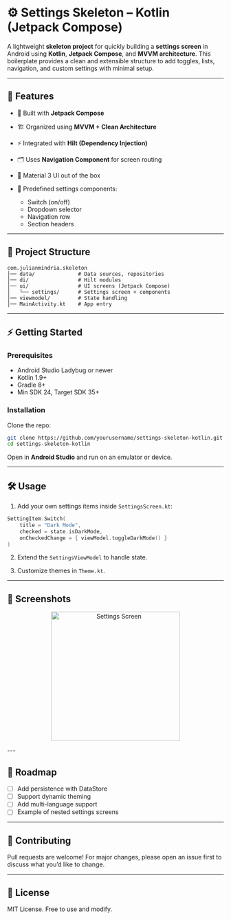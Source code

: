 # ⚙️ Settings Skeleton – Kotlin (Jetpack Compose)

A lightweight **skeleton project** for quickly building a **settings screen** in Android using **Kotlin**, **Jetpack Compose**, and **MVVM architecture**.
This boilerplate provides a clean and extensible structure to add toggles, lists, navigation, and custom settings with minimal setup.

---

## 🚀 Features

* 📱 Built with **Jetpack Compose**
* 🏗️ Organized using **MVVM + Clean Architecture**
* ⚡ Integrated with **Hilt (Dependency Injection)**
* 🗂️ Uses **Navigation Component** for screen routing
* 🎨 Material 3 UI out of the box
* 🔧 Predefined settings components:

  * Switch (on/off)
  * Dropdown selector
  * Navigation row
  * Section headers

---

## 📂 Project Structure

```
com.julianmindria.skeleton
│── data/              # Data sources, repositories
│── di/                # Hilt modules
│── ui/                # UI screens (Jetpack Compose)
│   └── settings/      # Settings screen + components
│── viewmodel/         # State handling
│── MainActivity.kt    # App entry
```

---

## ⚡ Getting Started

### Prerequisites

* Android Studio Ladybug or newer
* Kotlin 1.9+
* Gradle 8+
* Min SDK 24, Target SDK 35+

### Installation

Clone the repo:

```bash
git clone https://github.com/yourusername/settings-skeleton-kotlin.git
cd settings-skeleton-kotlin
```

Open in **Android Studio** and run on an emulator or device.

---

## 🛠️ Usage

1. Add your own settings items inside `SettingsScreen.kt`:

```kotlin
SettingItem.Switch(
    title = "Dark Mode",
    checked = state.isDarkMode,
    onCheckedChange = { viewModel.toggleDarkMode() }
)
```

2. Extend the `SettingsViewModel` to handle state.

3. Customize themes in `Theme.kt`.

---

## 📸 Screenshots
<p align="center"> <img src="https://drive.google.com/file/d/1clYHAnSRXdlQaEpbQsj99RzuB1wANEDI/view?usp=sharing" alt="Settings Screen" width="300"/> </p>
---

## 🔮 Roadmap

* [ ] Add persistence with DataStore
* [ ] Support dynamic theming
* [ ] Add multi-language support
* [ ] Example of nested settings screens

---

## 🤝 Contributing

Pull requests are welcome! For major changes, please open an issue first to discuss what you’d like to change.

---

## 📄 License

MIT License. Free to use and modify.
